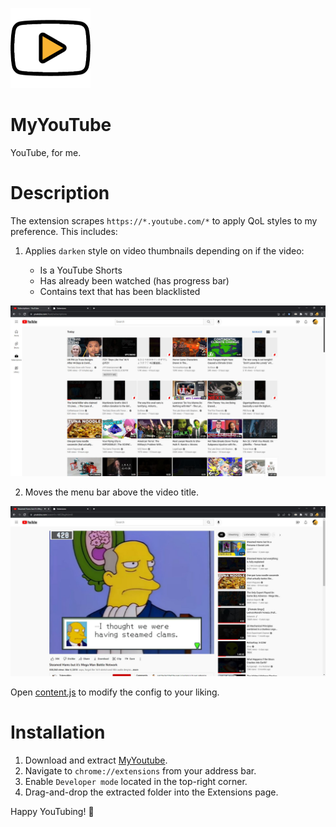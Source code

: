 ![banner logo](assets/logo_128.png)

# MyYouTube

YouTube, for me.

# Description

The extension scrapes `https://*.youtube.com/*` to apply QoL styles to my preference. This includes:

1. Applies `darken` style on video thumbnails depending on if the video:

   - Is a YouTube Shorts
   - Has already been watched (has progress bar)
   - Contains text that has been blacklisted

![darken demo](assets/demo_1.jpg)

2. Moves the menu bar above the video title.

![menu demo](assets/demo_2.jpg)

Open [content.js](content.js) to modify the config to your liking.

# Installation

1. Download and extract [MyYoutube](https://github.com/peterthehan/my-youtube/archive/refs/heads/main.zip).
2. Navigate to `chrome://extensions` from your address bar.
3. Enable `Developer mode` located in the top-right corner.
4. Drag-and-drop the extracted folder into the Extensions page.

Happy YouTubing! 🎉
